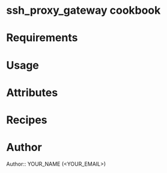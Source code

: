# ssh_proxy_gateway cookbook

# Requirements

# Usage

# Attributes

# Recipes

# Author

Author:: YOUR_NAME (<YOUR_EMAIL>)

